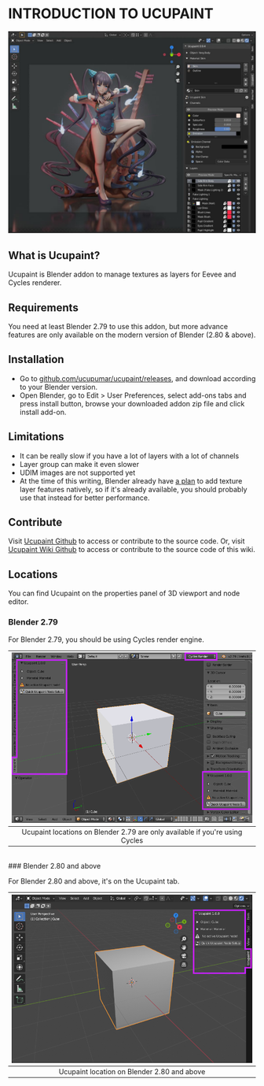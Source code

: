 # INTRODUCTION TO UCUPAINT

![project-example](source/00.introduction/00-yang_guifei.jpg)

## What is Ucupaint?

Ucupaint is Blender addon to manage textures as layers for Eevee and Cycles renderer.

## Requirements

You need at least Blender 2.79 to use this addon, but more advance features are only available on the modern version of Blender (2.80 & above).

## Installation

- Go to [github.com/ucupumar/ucupaint/releases](https://github.com/ucupumar/ucupaint/releases), and download according to your Blender version.
- Open Blender, go to Edit > User Preferences, select add-ons tabs and press install button, browse your downloaded addon zip file and click install add-on.

## Limitations

- It can be really slow if you have a lot of layers with a lot of channels
- Layer group can make it even slower
- UDIM images are not supported yet
- At the time of this writing, Blender already have [a plan](https://code.blender.org/2022/02/layered-textures-design/) to add texture layer features natively, so if it's already available, you should probably use that instead for better performance.

## Contribute
Visit [Ucupaint Github](https://github.com/ucupumar/ucupaint) to access or contribute to the source code. Or, visit [Ucupaint Wiki Github](https://github.com/ucupumar/ucupaint-wiki) to access or contribute to the source code of this wiki.

## Locations

You can find Ucupaint on the properties panel of 3D viewport and node editor. 

### Blender 2.79

For Blender 2.79, you should be using Cycles render engine.

|![00.b279-loc](./source/00.b279_loc.png)|
|:--:|
|Ucupaint locations on Blender 2.79 are only available if you're using Cycles| {align=center}

<br/> 
### Blender 2.80 and above

For Blender 2.80 and above, it's on the Ucupaint tab.

|![00.b280-loc](./source/00.b280_loc.png)|
|:--:|
|Ucupaint location on Blender 2.80 and above| {align=center}

<br/> 
